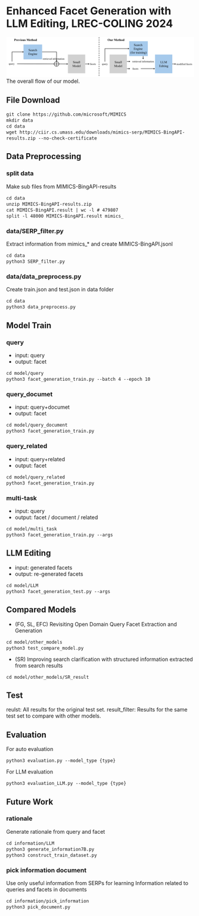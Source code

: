 # Enhanced Facet Generation with LLM Editing, LREC-COLING 2024
![model](./image/model.png)
The overall flow of our model.

## File Download
```
git clone https://github.com/microsoft/MIMICS
mkdir data
cd data
wget http://ciir.cs.umass.edu/downloads/mimics-serp/MIMICS-BingAPI-results.zip --no-check-certificate
```

## Data Preprocessing
### split data
Make sub files from MIMICS-BingAPI-results
```
cd data
unzip MIMICS-BingAPI-results.zip
cat MIMICS-BingAPI.result | wc -l # 479807
split -l 48000 MIMICS-BingAPI.result mimics_
```

### data/SERP_filter.py
Extract information from mimics_* and create MIMICS-BingAPI.jsonl
```
cd data
python3 SERP_filter.py
```

### data/data_preprocess.py
Create train.json and test.json in data folder
```
cd data
python3 data_preprocess.py
```

## Model Train

### query
- input: query
- output: facet
```
cd model/query
python3 facet_generation_train.py --batch 4 --epoch 10
```

### query_documet
- input: query+documet
- output: facet
```
cd model/query_document
python3 facet_generation_train.py
```

### query_related
- input: query+related
- output: facet
```
cd model/query_related
python3 facet_generation_train.py
```

### multi-task
- input: query
- output: facet / document / related
```
cd model/multi_task
python3 facet_generation_train.py --args
```

## LLM Editing
- input: generated facets
- output: re-generated facets
```
cd model/LLM
python3 facet_generation_test.py --args
```

## Compared Models
- (FG, SL, EFC) Revisiting Open Domain Query Facet Extraction and Generation
```
cd model/other_models
python3 test_compare_model.py
```
- (SR) Improving search clarification with structured information extracted from search results
```
cd model/other_models/SR_result
```

## Test
reulst: All results for the original test set.
result_filter: Results for the same test set to compare with other models.

## Evaluation
For auto evaluation
```
python3 evaluation.py --model_type {type}
```

For LLM evaluation
```
python3 evaluation_LLM.py --model_type {type}
```

## Future Work

### rationale
Generate rationale from query and facet
```
cd information/LLM
python3 generate_information7B.py
python3 construct_train_dataset.py
```

### pick information document
Use only useful information from SERPs for learning
Information related to queries and facets in documents
```
cd information/pick_information
python3 pick_document.py
```